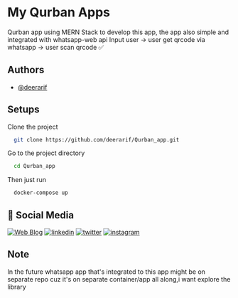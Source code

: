 # My Qurban Apps

Qurban app using MERN Stack to develop this app, the app also simple and integrated with whatsapp-web api
Input user -> user get qrcode via whatsapp -> user scan qrcode ✅

## Authors

- [@deerarif](https://www.github.com/deerarif)

## Setups

Clone the project

```bash
  git clone https://github.com/deerarif/Qurban_app.git
```

Go to the project directory

```bash
  cd Qurban_app
```

Then just run

```bash
  docker-compose up
```

## 🔗 Social Media

[![Web Blog](https://img.shields.io/badge/my_portfolio-000?style=for-the-badge&logo=ko-fi&logoColor=white)](https://deerarif.my.id/)
[![linkedin](https://img.shields.io/badge/linkedin-0A66C2?style=for-the-badge&logo=linkedin&logoColor=white)](https://www.linkedin.com/deerarif)
[![twitter](https://img.shields.io/badge/twitter-1DA1F2?style=for-the-badge&logo=twitter&logoColor=white)](https://twitter.com/kolamsarden)
[![instagram](https://img.shields.io/badge/Instagram-E4405F?style=for-the-badge&logo=instagram&logoColor=white)](https://instagram.com/kodebubur)

## Note

In the future whatsapp app that's integrated to this app might be on separate repo cuz it's on separate container/app all along,i want explore the library
